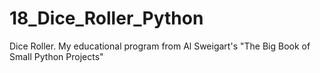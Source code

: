 # 18_Dice_Roller_Python
Dice Roller. My educational program from Al Sweigart's "The Big Book of Small Python Projects"

